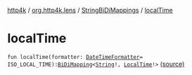 [http4k](../../index.md) / [org.http4k.lens](../index.md) / [StringBiDiMappings](index.md) / [localTime](./local-time.md)

# localTime

`fun localTime(formatter: `[`DateTimeFormatter`](https://docs.oracle.com/javase/9/docs/api/java/time/format/DateTimeFormatter.html)` = ISO_LOCAL_TIME): `[`BiDiMapping`](../-bi-di-mapping/index.md)`<`[`String`](https://kotlinlang.org/api/latest/jvm/stdlib/kotlin/-string/index.html)`!, `[`LocalTime`](https://docs.oracle.com/javase/9/docs/api/java/time/LocalTime.html)`!>` [(source)](https://github.com/http4k/http4k/blob/master/http4k-core/src/main/kotlin/org/http4k/lens/BiDiMapping.kt#L68)